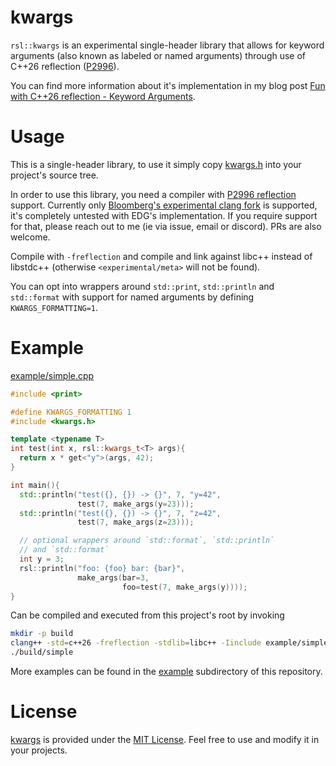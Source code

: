 # kwargs

`rsl::kwargs` is an experimental single-header library that allows for keyword arguments (also known as labeled or named arguments) through use of C++26 reflection ([P2996](https://wg21.link/p2996)).

You can find more information about it's implementation in my blog post [Fun with C++26 reflection - Keyword Arguments](https://pydong.org/posts/KwArgs/).


# Usage
This is a single-header library, to use it simply copy [kwargs.h](include/kwargs.h) into your project's source tree.

In order to use this library, you need a compiler with [P2996 reflection](https://wg21.link/p2996) support. Currently only [Bloomberg's experimental clang fork](https://github.com/bloomberg/clang-p2996/tree/p2996) is supported, it's completely untested with EDG's implementation. If you require support for that, please reach out to me (ie via issue, email or discord). PRs are also welcome.

Compile with `-freflection` and compile and link against libc++ instead of libstdc++ (otherwise `<experimental/meta>` will not be found).

You can opt into wrappers around `std::print`, `std::println` and `std::format` with support for named arguments by defining `KWARGS_FORMATTING=1`.

# Example

[example/simple.cpp](example/simple.cpp)
```c++
#include <print>

#define KWARGS_FORMATTING 1
#include <kwargs.h>

template <typename T>
int test(int x, rsl::kwargs_t<T> args){
  return x * get<"y">(args, 42);
}

int main(){
  std::println("test({}, {}) -> {}", 7, "y=42",
               test(7, make_args(y=23)));
  std::println("test({}, {}) -> {}", 7, "z=42",
               test(7, make_args(z=23)));

  // optional wrappers around `std::format`, `std::println` 
  // and `std::format`
  int y = 3;
  rsl::println("foo: {foo} bar: {bar}", 
               make_args(bar=3, 
                         foo=test(7, make_args(y))));
}
```

Can be compiled and executed from this project's root by invoking
```bash
mkdir -p build
clang++ -std=c++26 -freflection -stdlib=libc++ -Iinclude example/simple.cpp -o build/simple
./build/simple
```

More examples can be found in the [example](example/) subdirectory of this repository.

# License 
[kwargs](https://github.com/tsche/kwargs) is provided under the [MIT License](LICENSE). Feel free to use and modify it in your projects.